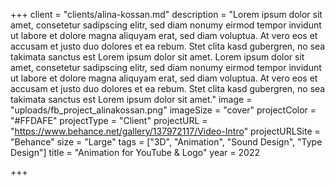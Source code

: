 +++
client = "clients/alina-kossan.md"
description = "Lorem ipsum dolor sit amet, consetetur sadipscing elitr, sed diam nonumy eirmod tempor invidunt ut labore et dolore magna aliquyam erat, sed diam voluptua. At vero eos et accusam et justo duo dolores et ea rebum. Stet clita kasd gubergren, no sea takimata sanctus est Lorem ipsum dolor sit amet. Lorem ipsum dolor sit amet, consetetur sadipscing elitr, sed diam nonumy eirmod tempor invidunt ut labore et dolore magna aliquyam erat, sed diam voluptua. At vero eos et accusam et justo duo dolores et ea rebum. Stet clita kasd gubergren, no sea takimata sanctus est Lorem ipsum dolor sit amet."
image = "uploads/fb_project_alinakossan.png"
imageSize = "cover"
projectColor = "#FFDAFE"
projectType = "Client"
projectURL = "https://www.behance.net/gallery/137972117/Video-Intro"
projectURLSite = "Behance"
size = "Large"
tags = ["3D", "Animation", "Sound Design", "Type Design"]
title = "Animation for YouTube & Logo"
year = 2022

+++
